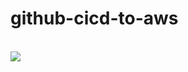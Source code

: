 # github-cicd-to-aws
<br>
<img src=https://github.com/ParvovSG/github-cicd-to-aws/workflows/github-cicd-to-aws/hadge.svg?branch=master">
<br>
